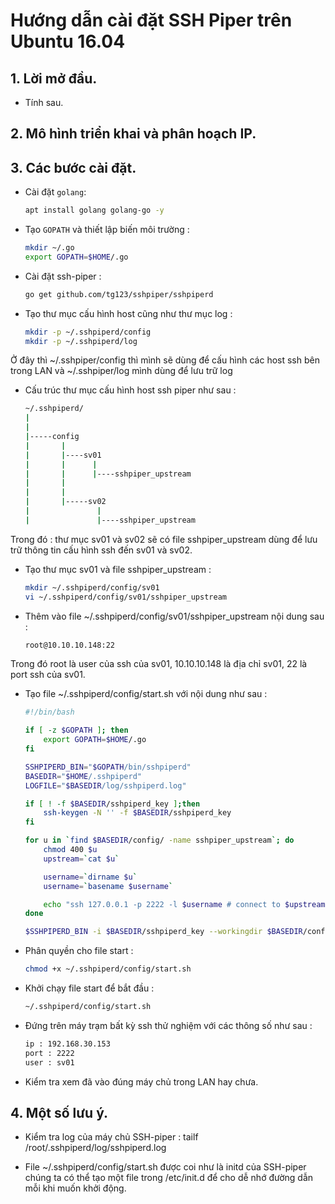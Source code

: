 # Hướng dẫn cài đặt SSH Piper trên Ubuntu 16.04

## 1. Lời mở đầu.

- Tính sau.

## 2. Mô hình triển khai và phân hoạch IP.

## 3. Các bước cài đặt.

- Cài đặt `golang`:

    ```sh
    apt install golang golang-go -y
    ```

- Tạo `GOPATH` và thiết lập biến môi trường :

    ```sh
    mkdir ~/.go
    export GOPATH=$HOME/.go
    ```

- Cài đặt ssh-piper :

    ```sh
    go get github.com/tg123/sshpiper/sshpiperd
    ```

- Tạo thư mục cấu hình host cũng như thư mục log :

    ```sh
    mkdir -p ~/.sshpiperd/config
    mkdir -p ~/.sshpiperd/log
    ```

Ở đây thì ~/.sshpiper/config thì mình sẽ dùng để cấu hình các host ssh bên trong LAN và ~/.sshpiper/log mình dùng để lưu trữ log

- Cấu trúc thư mục cấu hình host ssh piper như sau :

    ```sh
    ~/.sshpiperd/
    |
    |
    |-----config
    |       |
    |       |----sv01
    |       |      |
    |       |      |----sshpiper_upstream
    |       |
    |       |
    |       |-----sv02
    |               |
    |               |----sshpiper_upstream
    ```

Trong đó : thư mục sv01 và sv02 sẽ có file sshpiper_upstream dùng để lưu trữ thông tin cấu hình ssh đến sv01 và sv02.

- Tạo thư mục sv01 và file sshpiper_upstream :

    ```sh
    mkdir ~/.sshpiperd/config/sv01
    vi ~/.sshpiperd/config/sv01/sshpiper_upstream
    ```

- Thêm vào file ~/.sshpiperd/config/sv01/sshpiper_upstream nội dung sau :

    ```sh
    root@10.10.10.148:22
    ```

Trong đó root là user của ssh của sv01, 10.10.10.148 là địa chỉ sv01, 22 là port ssh của sv01.

- Tạo file ~/.sshpiperd/config/start.sh với nội dung như sau :

    ```sh
    #!/bin/bash

    if [ -z $GOPATH ]; then
        export GOPATH=$HOME/.go
    fi

    SSHPIPERD_BIN="$GOPATH/bin/sshpiperd"
    BASEDIR="$HOME/.sshpiperd"
    LOGFILE="$BASEDIR/log/sshpiperd.log"

    if [ ! -f $BASEDIR/sshpiperd_key ];then
        ssh-keygen -N '' -f $BASEDIR/sshpiperd_key
    fi

    for u in `find $BASEDIR/config/ -name sshpiper_upstream`; do
        chmod 400 $u
        upstream=`cat $u`

        username=`dirname $u`
        username=`basename $username`

        echo "ssh 127.0.0.1 -p 2222 -l $username # connect to $upstream"
    done

    $SSHPIPERD_BIN -i $BASEDIR/sshpiperd_key --workingdir $BASEDIR/config --log $LOGFILE
    ```

- Phân quyền cho file start :

    ```sh
    chmod +x ~/.sshpiperd/config/start.sh
    ```

- Khởi chạy file start để bắt đầu :

    ```sh
    ~/.sshpiperd/config/start.sh
    ```

- Đứng trên máy trạm bất kỳ ssh thử nghiệm với các thông số như sau :

    ```sh
    ip : 192.168.30.153
    port : 2222
    user : sv01
    ```

- Kiểm tra xem đã vào đúng máy chủ trong LAN hay chưa.

## 4. Một số lưu ý.

- Kiểm tra log của máy chủ SSH-piper : tailf /root/.sshpiperd/log/sshpiperd.log

- File ~/.sshpiperd/config/start.sh được coi như là initd của SSH-piper chúng ta có thể tạo một file trong /etc/init.d để cho dễ nhớ đường dẫn mỗi khi muốn khởi động.
